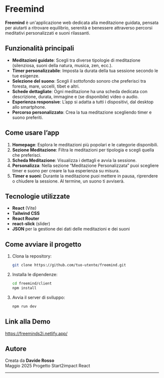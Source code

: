 # Freemind

**Freemind** è un'applicazione web dedicata alla meditazione guidata, pensata per aiutarti a ritrovare equilibrio, serenità e benessere attraverso percorsi meditativi personalizzati e suoni rilassanti.

## Funzionalità principali

- **Meditazioni guidate**: Scegli tra diverse tipologie di meditazione (silenziosa, suoni della natura, musica, zen, ecc.).
- **Timer personalizzabile**: Imposta la durata della tua sessione secondo le tue esigenze.
- **Selezione del suono**: Scegli il sottofondo sonoro che preferisci tra foresta, mare, uccelli, tibet e altri.
- **Schede dettagliate**: Ogni meditazione ha una scheda dedicata con descrizione, durata, immagine e (se disponibile) video o audio.
- **Esperienza responsive**: L’app si adatta a tutti i dispositivi, dal desktop allo smartphone.
- **Percorso personalizzato**: Crea la tua meditazione scegliendo timer e suono preferiti.

## Come usare l’app

1. **Homepage**: Esplora le meditazioni più popolari e le categorie disponibili.
2. **Sezione Meditazione**: Filtra le meditazioni per tipologia e scegli quella che preferisci.
3. **Scheda Meditazione**: Visualizza i dettagli e avvia la sessione.
4. **Personalizza**: Nella sezione “Meditazione Personalizzata” puoi scegliere timer e suono per creare la tua esperienza su misura.
5. **Timer e suoni**: Durante la meditazione puoi mettere in pausa, riprendere o chiudere la sessione. Al termine, un suono ti avviserà.

## Tecnologie utilizzate

- **React** (Vite)
- **Tailwind CSS**
- **React Router**
- **react-slick** (slider)
- **JSON** per la gestione dei dati delle meditazioni e dei suoni

## Come avviare il progetto

1. Clona la repository:
   ```bash
   git clone https://github.com/tuo-utente/freemind.git
   ```
2. Installa le dipendenze:
   ```bash
   cd freemind/client
   npm install
   ```
3. Avvia il server di sviluppo:
   ```bash
   npm run dev
   ```
## Link alla Demo

https://freeminds2i.netlify.app/

## Autore

Creata da **Davide Rosso**  
Maggio 2025
Progetto Start2impact React

---
